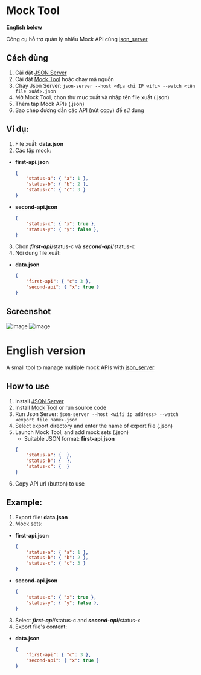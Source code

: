# Mock Tool
**[English below](https://github.com/phuongnam195/mock-tool#english-version)**

Công cụ hỗ trợ quản lý nhiều Mock API cùng [json_server](https://github.com/typicode/json-server)

## Cách dùng
1. Cài đặt [JSON Server](https://github.com/typicode/json-server)
2. Cài đặt [Mock Tool](https://github.com/phuongnam195/mock-tool/releases) hoặc chạy mã nguồn
3. Chạy Json Server: `json-server --host <địa chỉ IP wifi> --watch <tên file xuất>.json`
4. Mở Mock Tool, chọn thư mục xuất và nhập tên file xuất (.json)
5. Thêm tập Mock APIs (.json)
6. Sao chép đường dẫn các API (nút copy) để sử dụng

## Ví dụ:
1. File xuất: **data.json**
2. Các tập mock:
 - **first-api.json**
    ```json
    {
        "status-a": { "a": 1 },
        "status-b": { "b": 2 },
        "status-c": { "c": 3 }
    }
    ```
 - **second-api.json**
    ```json
    {
        "status-x": { "x": true },
        "status-y": { "y": false },
    }
    ```
3. Chọn ***first-api***/status-c và ***second-api***/status-x
4. Nội dung file xuất: 
 - **data.json**
    ```json
    {
        "first-api": { "c": 3 },
        "second-api": { "x": true }
    }
    ```

## Screenshot

![image](https://user-images.githubusercontent.com/90912187/185653214-adc070e4-2889-4745-a5c3-61fd31850463.png)
![image](https://user-images.githubusercontent.com/90912187/185653769-151969ba-8126-4212-9c79-cdfdde54c2d8.png)

# English version

A small tool to manage multiple mock APIs with [json_server](https://github.com/typicode/json-server)

## How to use
1. Install [JSON Server](https://github.com/typicode/json-server)
2. Install [Mock Tool](https://github.com/phuongnam195/mock-tool/releases) or run source code
3. Run Json Server: `json-server --host <wifi ip address> --watch <export file name>.json`
4. Select export directory and enter the name of export file (.json)
5. Launch Mock Tool, and add mock sets (.json)
    - Suitable JSON format: **first-api.json**
    ```json
    {
        "status-a": {  },
        "status-b": {  },
        "status-c": {  }
    }
    ```
6. Copy API url (button) to use

## Example:
1. Export file: **data.json**
2. Mock sets:
 - **first-api.json**
    ```json
    {
        "status-a": { "a": 1 },
        "status-b": { "b": 2 },
        "status-c": { "c": 3 }
    }
    ```
 - **second-api.json**
    ```json
    {
        "status-x": { "x": true },
        "status-y": { "y": false },
    }
    ```
3. Select ***first-api***/status-c and ***second-api***/status-x
4. Export file's content: 
 - **data.json**
    ```json
    {
        "first-api": { "c": 3 },
        "second-api": { "x": true }
    }
    ```
